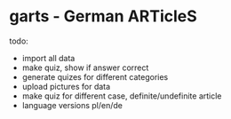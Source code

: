 # garts - German ARTicleS


todo:
- import all data
- make quiz, show if answer correct
- generate quizes for different categories
- upload pictures for data
- make quiz for different case, definite/undefinite article
- language versions pl/en/de
